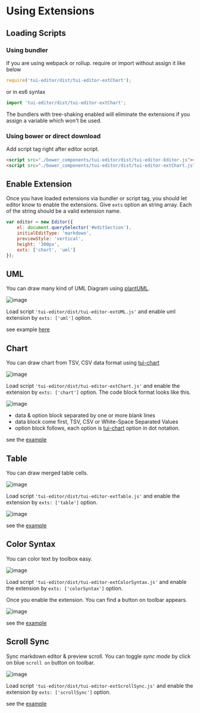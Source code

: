 # Using Extensions

## Loading Scripts

### Using bundler
If you are using webpack or rollup. require or import without assign it like below
```js
require('tui-editor/dist/tui-editor-extChart');
```
or in es6 syntax
```js
import 'tui-editor/dist/tui-editor-extChart';
```
The bundlers with tree-shaking enabled will eliminate the extensions if you assign a variable which won't be used. 

### Using bower or direct download
Add script tag right after editor script.
```html
<script src="./bower_components/tui-editor/dist/tui-editor-Editor.js"></script>
<script src="./bower_components/tui-editor/dist/tui-editor-extChart.js"></script>
```
## Enable Extension
Once you have loaded extensions via bundler or script tag, you should let editor know to enable the extensions.
Give `exts` option an string array. Each of the string should be a valid extension name.
```js
var editor = new Editor({
    el: document.querySelector('#editSection'),
    initialEditType: 'markdown',
    previewStyle: 'vertical',
    height: '300px',
    exts: ['chart', 'uml']
});
```

## UML
You can draw many kind of UML Diagram using [plantUML](http://plantuml.com/).

![image](https://user-images.githubusercontent.com/1215767/34478730-e1e3a648-efe5-11e7-9b54-685d8bd20e67.png)

Load script `'tui-editor/dist/tui-editor-extUML.js'` and enable uml extension by `exts: ['uml']` option.

see example [here](https://nhnent.github.io/tui.editor/api/latest/tutorial-example08-uml.html)

## Chart
You can draw chart from TSV, CSV data format using [tui-chart](nhnent.github.io/tui.chart/latest)

![image](https://user-images.githubusercontent.com/1215767/34478882-bb25bc48-efe6-11e7-83fd-2da47107133d.png)

Load script `'tui-editor/dist/tui-editor-extChart.js'` and enable the extension by `exts: ['chart']` option.
The code block format looks like this.

![image](https://user-images.githubusercontent.com/1215767/34479026-a0823ed8-efe7-11e7-9eb0-0d95664f8bae.png)

* data & option block separated by one or more blank lines
* data block come first, TSV, CSV or White-Space Separated Values
* option block follows, each option is [tui-chart](nhnent.github.io/tui.chart/latest) option in dot notation.

see the [example](https://nhnent.github.io/tui.editor/api/latest/tutorial-example11-chart.html)

## Table
You can draw merged table cells.

![image](https://user-images.githubusercontent.com/1215767/34479209-b0391fbc-efe8-11e7-8c65-a58280723ebf.png)

Load script `'tui-editor/dist/tui-editor-extTable.js'` and enable the extension by `exts: ['table']` option.

![image](https://user-images.githubusercontent.com/1215767/34479230-d264ca32-efe8-11e7-9ed1-392a863b127e.png)

see the [example](https://nhnent.github.io/tui.editor/api/latest/tutorial-example07-table.html)

## Color Syntax
You can color text by toolbox easy.

![image](https://user-images.githubusercontent.com/1215767/34479321-5ef8b526-efe9-11e7-984f-0102e363f79d.png)

Load script `'tui-editor/dist/tui-editor-extColorSyntax.js'` and enable the extension by `exts: ['colorSyntax']` option.

Once you enable the extension. You can find a button on toolbar appears.

![image](https://user-images.githubusercontent.com/1215767/34479308-4ca815ec-efe9-11e7-8c6d-2d2b395667bc.png)

see the [example](https://nhnent.github.io/tui.editor/api/latest/tutorial-example06-colorsyntax.html)

## Scroll Sync
Sync markdown editor & preview scroll. You can toggle *sync mode* by click on blue `scroll on` button on toolbar.

![image](https://user-images.githubusercontent.com/1215767/34479392-d37c671c-efe9-11e7-841f-b3900a2ef7f5.png)

Load script `'tui-editor/dist/tui-editor-extScrollSync.js'` and enable the extension by `exts: ['scrollSync']` option.

see the [example](https://nhnent.github.io/tui.editor/api/latest/tutorial-example05-scrollsync.html)
